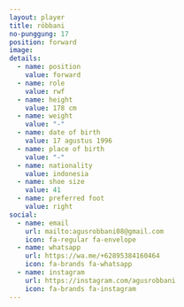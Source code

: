 ```yaml
---
layout: player
title: röbbani
no-punggung: 17
position: forward
image:
details:
  - name: position
    value: forward
  - name: role
    value: rwf
  - name: height
    value: 178 cm
  - name: weight
    value: "-"
  - name: date of birth
    value: 17 agustus 1996
  - name: place of birth
    value: "-"
  - name: nationality
    value: indonesia
  - name: shoe size
    value: 41
  - name: preferred foot
    value: right
social:
  - name: email
    url: mailto:agusrobbani08@gmail.com
    icon: fa-regular fa-envelope
  - name: whatsapp
    url: https://wa.me/+62895384160464
    icon: fa-brands fa-whatsapp
  - name: instagram
    url: https://instagram.com/agusrobbani
    icon: fa-brands fa-instagram
---
```

